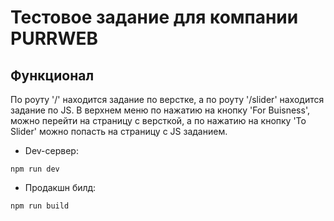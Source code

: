 # Тестовое задание для компании PURRWEB  
  
## Функционал  
  
По роуту '/' находится задание по верстке, а по роуту '/slider' находится задание по JS. В верхнем меню по нажатию на кнопку 'For Buisness', можно перейти на cтраницу с версткой, а по нажатию на кнопку 'To Slider' можно попасть на страницу с JS заданием.  

* Dev-сервер:
```
npm run dev
```  

* Продакшн билд:
```
npm run build
```  